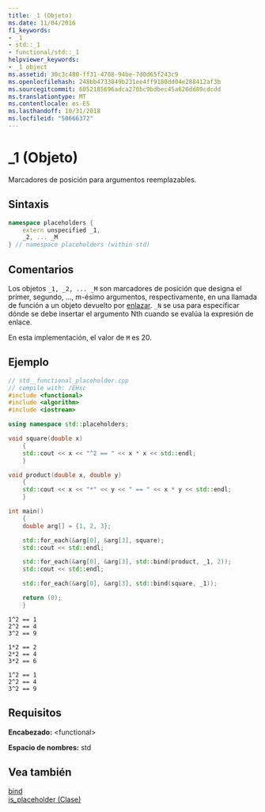 ```yaml
---
title: _1 (Objeto)
ms.date: 11/04/2016
f1_keywords:
- _1
- std::_1
- functional/std::_1
helpviewer_keywords:
- _1 object
ms.assetid: 30c3c480-ff31-4708-94be-7d0d65f243c9
ms.openlocfilehash: 248bb4733849b231ee4ff9180dd04e288412af3b
ms.sourcegitcommit: 6052185696adca270bc9bdbec45a626dd89cdcdd
ms.translationtype: MT
ms.contentlocale: es-ES
ms.lasthandoff: 10/31/2018
ms.locfileid: "50666372"
---
```

# <a name="1-object"></a>_1 (Objeto)

Marcadores de posición para argumentos reemplazables.

## <a name="syntax"></a>Sintaxis

```cpp
namespace placeholders {
    extern unspecified _1,
    _2, ... _M
} // namespace placeholders (within std)
```

## <a name="remarks"></a>Comentarios

Los objetos `_1, _2, ... _M` son marcadores de posición que designa el primer, segundo, …, m-ésimo argumentos, respectivamente, en una llamada de función a un objeto devuelto por [enlazar](../standard-library/functional-functions.md#bind). `_N` se usa para especificar dónde se debe insertar el argumento Nth cuando se evalúa la expresión de enlace.

En esta implementación, el valor de `M` es 20.

## <a name="example"></a>Ejemplo

```cpp
// std__functional_placeholder.cpp
// compile with: /EHsc
#include <functional>
#include <algorithm>
#include <iostream>

using namespace std::placeholders;

void square(double x)
    {
    std::cout << x << "^2 == " << x * x << std::endl;
    }

void product(double x, double y)
    {
    std::cout << x << "*" << y << " == " << x * y << std::endl;
    }

int main()
    {
    double arg[] = {1, 2, 3};

    std::for_each(&arg[0], &arg[3], square);
    std::cout << std::endl;

    std::for_each(&arg[0], &arg[3], std::bind(product, _1, 2));
    std::cout << std::endl;

    std::for_each(&arg[0], &arg[3], std::bind(square, _1));

    return (0);
    }

```

```Output
1^2 == 1
2^2 == 4
3^2 == 9

1*2 == 2
2*2 == 4
3*2 == 6

1^2 == 1
2^2 == 4
3^2 == 9
```

## <a name="requirements"></a>Requisitos

**Encabezado:** \<functional>

**Espacio de nombres:** std

## <a name="see-also"></a>Vea también

[bind](../standard-library/functional-functions.md#bind)<br/>
[is_placeholder (Clase)](../standard-library/is-placeholder-class.md)<br/>
